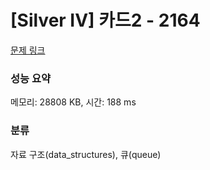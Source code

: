 # [Silver IV] 카드2 - 2164 

[문제 링크](https://www.acmicpc.net/problem/2164) 

### 성능 요약

메모리: 28808 KB, 시간: 188 ms

### 분류

자료 구조(data_structures), 큐(queue)

